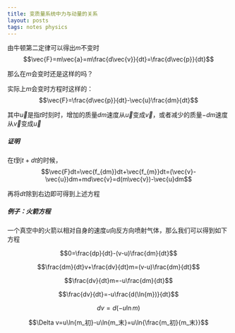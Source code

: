 ```yaml
---
title: 变质量系统中力与动量的关系
layout: posts
tags: notes physics
---
```


由牛顿第二定律可以得出$m$不变时 $$\vec{F}=m\vec{a}=m\frac{d\vec{v}}{dt}=\frac{d\vec{p}}{dt}$$

那么在$m$会变时还是这样的吗？

实际上$m$会变时方程时这样的：$$\vec{F}=\frac{d\vec{p}}{dt}-\vec{u}\frac{dm}{dt}$$

其中$\vec{u}$是指$t$时刻时，增加的质量$dm$速度从$\vec{u}$变成$\vec{v}$，或者减少的质量$-dm$速度从$\vec{v}$变成$\vec{u}$

##### 证明

在$t$到$t+dt$的时候，$$\vec{F}dt=\vec{f_{dm}}dt+\vec{f_{m}}dt=(\vec{v}-\vec{u})dm+md\vec{v}=d(m\vec{v})-\vec{u}dm$$

再将$dt$除到右边即可得到上述方程

##### 例子：火箭方程

一个真空中的火箭以相对自身的速度$u$向反方向喷射气体，那么我们可以得到如下方程

$$0=\frac{dp}{dt}-(v-u)\frac{dm}{dt}$$

$$\frac{dm}{dt}v+\frac{dv}{dt}m=(v-u)\frac{dm}{dt}$$

$$\frac{dv}{dt}m=-u\frac{dm}{dt}$$

$$\frac{dv}{dt}=-u\frac{d(\ln{m})}{dt}$$

$$dv=d(-u\ln{m})$$

$$\Delta v=u\ln{m_初}-u\ln{m_末}=u\ln{\frac{m_初}{m_末}}$$
